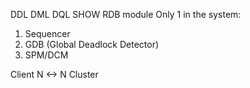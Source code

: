 DDL 
DML
DQL
SHOW
RDB module
Only 1 in the system:
1. Sequencer
2. GDB (Global Deadlock Detector)
3. SPM/DCM

Client  N <-> N Cluster


